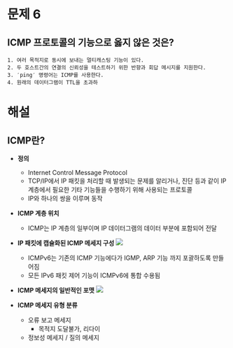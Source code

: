 # 문제 6
## ICMP 프로토콜의 기능으로 옳지 않은 것은?
	1. 여러 목적지로 동시에 보내는 멀티캐스팅 기능이 있다.
	2. 두 호스트간의 연결의 신뢰성을 테스트하기 위한 반향과 회답 메시지를 지원한다.
	3. ′ping′ 명령어는 ICMP를 사용한다.
	4. 원래의 데이터그램이 TTL을 초과하


# 해설
## ICMP란?
- **정의**
	- Internet Control Message Protocol
	- TCP/IP에서 IP 패킷을 처리할 때 발생되는 문제를 알리거나, 진단 등과 같이 IP 계층에서 필요한 기타 기능들을 수행하기 위해 사용되는 프로토콜
	- IP와 하나의 쌍을 이루며 동작

 - **ICMP 계층 위치**
	 - ICMP는 IP 계층의 일부이며 IP  데이터그램의 데이터 부분에 포함되어 전달

 - **IP 패킷에 캡슐화된 ICMP 메세지 구성**
	 ![](http://www.ktword.co.kr/img_data/94_1.JPG)
	 - ICMPv6는 기존의 ICMP 기능에다가 IGMP, ARP 기능 까지 포괄하도록 만들어짐
	 - 모든 IPv6 패킷 제어 기능이 ICMPv6에 통합 수용됨

 - **ICMP 메세지의 일반적인 포맷**
	![](http://www.ktword.co.kr/img_data/94_3.jpg)

 - **ICMP 메세지 유형 분류**
	 - 오류 보고 메세지
		 - 목적지 도달불가, 리다이
	 - 정보성 메세지 / 질의 메세지
<!--stackedit_data:
eyJoaXN0b3J5IjpbLTE5ODA5NDE1OTMsLTIxMzIzNjczNzldfQ
==
-->